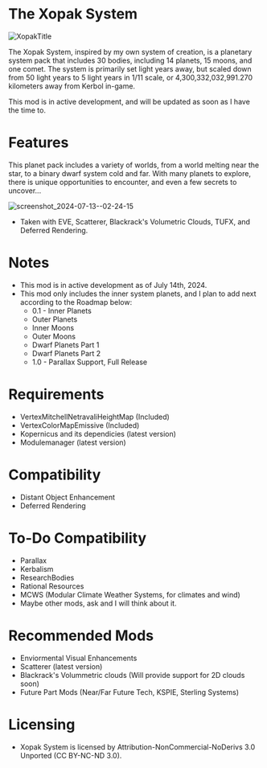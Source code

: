 # The Xopak System
![XopakTitle](https://github.com/user-attachments/assets/84165c80-ff0a-4532-bc17-57a100f87824)


The Xopak System, inspired by my own system of creation, is a planetary system pack that includes 30 bodies, including 14 planets, 15 moons, and one comet. The system is primarily set light years away, but scaled down from 50 light years to 5 light years in 1/11 scale, or 4,300,332,032,991.270 kilometers away from Kerbol in-game.

This mod is in active development, and will be updated as soon as I have the time to.

# Features
This planet pack includes a variety of worlds, from a world melting near the star, to a binary dwarf system cold and far. With many planets to explore, there is unique opportunities to encounter, and even a few secrets to uncover...

![screenshot_2024-07-13--02-24-15](https://github.com/user-attachments/assets/2adc0e1c-1a1e-40f7-8199-0ddac8e3f097)
- Taken with EVE, Scatterer, Blackrack's Volumetric Clouds, TUFX, and Deferred Rendering.

# Notes
* This mod is in active development as of July 14th, 2024.
* This mod only includes the inner system planets, and I plan to add next according to the Roadmap below:
  * 0.1 - Inner Planets
  *  Outer Planets
  *  Inner Moons
  *  Outer Moons
  *  Dwarf Planets Part 1
  *  Dwarf Planets Part 2
  * 1.0 - Parallax Support, Full Release

# Requirements
* VertexMitchellNetravaliHeightMap (Included)
* VertexColorMapEmissive (Included)
* Kopernicus and its dependicies (latest version)
* Modulemanager (latest version)

# Compatibility
* Distant Object Enhancement
* Deferred Rendering

# To-Do Compatibility
* Parallax
* Kerbalism
* ResearchBodies
* Rational Resources
* MCWS (Modular Climate Weather Systems, for climates and wind)
* Maybe other mods, ask and I will think about it.

# Recommended Mods
* Enviormental Visual Enhancements
* Scatterer (latest version)
* Blackrack's Volummetric clouds (Will provide support for 2D clouds soon)
* Future Part Mods (Near/Far Future Tech, KSPIE, Sterling Systems)

# Licensing
* Xopak System is licensed by Attribution-NonCommercial-NoDerivs 3.0 Unported (CC BY-NC-ND 3.0).
